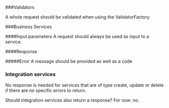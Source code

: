 ###Validators

A whole request should be validated when using the ValidatorFactory

###Business Services

####Input parameters
A request should always be used as input to a service.

####Response

#####Error
A message should be provided as well as a code


### Integration services

No response is needed for services that are of type create, update or delete if there are no specific errors to return. 

Should integration services also return a response? For now: no. 